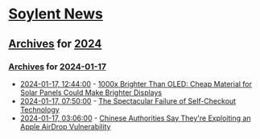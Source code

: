 # [Soylent News](../../../README.md)

## [Archives](../../index.md) for [2024](../index.md)

### [Archives](../../index.md) for [2024-01-17](index.md)

* [2024-01-17, 12:44:00](https://soylentnews.org/article.pl?sid=24/01/16/1315225&from=rss) - [1000x Brighter Than OLED: Cheap Material for Solar Panels Could Make Brighter Displays](https://soylentnews.org/article.pl?sid=24/01/16/1315225&from=rss)
* [2024-01-17, 07:50:00](https://soylentnews.org/article.pl?sid=24/01/16/1311216&from=rss) - [The Spectacular Failure of Self-Checkout Technology](https://soylentnews.org/article.pl?sid=24/01/16/1311216&from=rss)
* [2024-01-17, 03:06:00](https://soylentnews.org/article.pl?sid=24/01/16/0056203&from=rss) - [Chinese Authorities Say They're Exploiting an Apple AirDrop Vulnerability](https://soylentnews.org/article.pl?sid=24/01/16/0056203&from=rss)
